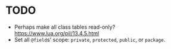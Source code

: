 # TODO

- Perhaps make all class tables read-only? https://www.lua.org/pil/13.4.5.html
- Set all `@field`s' scope: `private`, `protected`, `public`, or `package`.